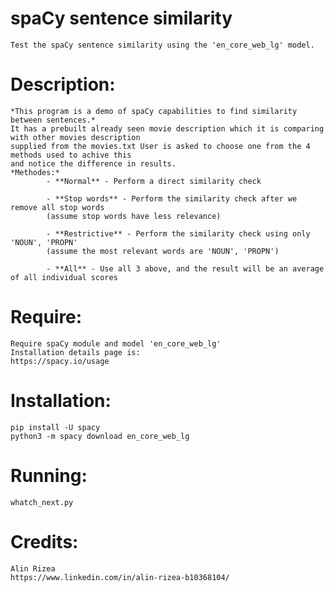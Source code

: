 
# **spaCy sentence similarity**
    Test the spaCy sentence similarity using the 'en_core_web_lg' model.
    

# **Description:**
    *This program is a demo of spaCy capabilities to find similarity between sentences.*
    It has a prebuilt already seen movie description which it is comparing with other movies description
    supplied from the movies.txt User is asked to choose one from the 4 methods used to achive this
    and notice the difference in results.
    *Methodes:*
            - **Normal** - Perform a direct similarity check 
            
            - **Stop words** - Perform the similarity check after we remove all stop words 
            (assume stop words have less relevance)
            
            - **Restrictive** - Perform the similarity check using only 'NOUN', 'PROPN' 
            (assume the most relevant words are 'NOUN', 'PROPN')
            
            - **All** - Use all 3 above, and the result will be an average of all individual scores
    

# **Require:**
    Require spaCy module and model 'en_core_web_lg' 
    Installation details page is:
    https://spacy.io/usage
    

# **Installation:**
    pip install -U spacy
    python3 -m spacy download en_core_web_lg
    
# **Running:**
    whatch_next.py

# **Credits:**
    Alin Rizea
    https://www.linkedin.com/in/alin-rizea-b10368104/
